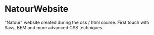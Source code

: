 # NatourWebsite
"Natour" website created during the css / html course. First touch with Sass, BEM and more advanced CSS techniques.
